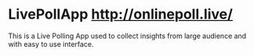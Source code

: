 # LivePollApp http://onlinepoll.live/
This is a Live Polling App used to collect insights from large audience and with easy to use interface.
